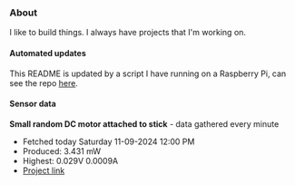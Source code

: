 ### About
I like to build things. I always have projects that I'm working on.

#### Automated updates
This README is updated by a script I have running on a Raspberry Pi, can see the repo [here](https://github.com/jdc-cunningham/raspi-git-repo-updater).

#### Sensor data


**Small random DC motor attached to stick** - data gathered every minute
- Fetched today Saturday 11-09-2024 12:00 PM
- Produced: 3.431 mW
- Highest: 0.029V 0.0009A
- [Project link](https://github.com/jdc-cunningham/turbine-raspi)